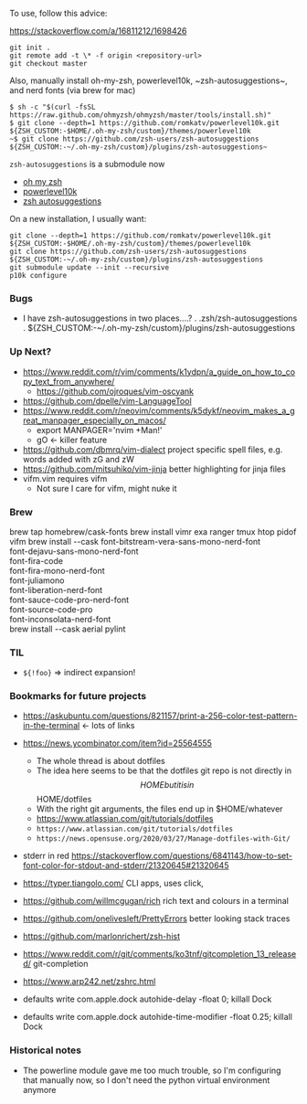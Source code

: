 To use, follow this advice:

https://stackoverflow.com/a/16811212/1698426

    git init .
    git remote add -t \* -f origin <repository-url>
    git checkout master

Also, manually install oh-my-zsh, powerlevel10k, ~zsh-autosuggestions~, and nerd fonts (via brew for mac)

    $ sh -c "$(curl -fsSL https://raw.github.com/ohmyzsh/ohmyzsh/master/tools/install.sh)"
    $ git clone --depth=1 https://github.com/romkatv/powerlevel10k.git ${ZSH_CUSTOM:-$HOME/.oh-my-zsh/custom}/themes/powerlevel10k
    ~$ git clone https://github.com/zsh-users/zsh-autosuggestions ${ZSH_CUSTOM:-~/.oh-my-zsh/custom}/plugins/zsh-autosuggestions~

`zsh-autosuggestions` is a submodule now

- [oh my zsh](https://github.com/ohmyzsh/ohmyzsh)
- [powerlevel10k](https://github.com/romkatv/powerlevel10k)
- [zsh autosuggestions](https://github.com/zsh-users/zsh-autosuggestions)

On a new installation, I usually want:

    git clone --depth=1 https://github.com/romkatv/powerlevel10k.git ${ZSH_CUSTOM:-$HOME/.oh-my-zsh/custom}/themes/powerlevel10k
    git clone https://github.com/zsh-users/zsh-autosuggestions ${ZSH_CUSTOM:-~/.oh-my-zsh/custom}/plugins/zsh-autosuggestions
    git submodule update --init --recursive
    p10k configure

### Bugs

- I have zsh-autosuggestions in two places....?
  . .zsh/zsh-autosuggestions
  . ${ZSH_CUSTOM:-~/.oh-my-zsh/custom}/plugins/zsh-autosuggestions


### Up Next?

- https://www.reddit.com/r/vim/comments/k1ydpn/a_guide_on_how_to_copy_text_from_anywhere/
    - https://github.com/ojroques/vim-oscyank
- https://github.com/dpelle/vim-LanguageTool
- https://www.reddit.com/r/neovim/comments/k5dykf/neovim_makes_a_great_manpager_especially_on_macos/
    - export MANPAGER='nvim +Man!'
    - gO <- killer feature
- https://github.com/dbmrq/vim-dialect
  project specific spell files, e.g. words added with zG and zW
- https://github.com/mitsuhiko/vim-jinja better highlighting for jinja files
- vifm.vim requires vifm
  - Not sure I care for vifm, might nuke it

### Brew

brew tap homebrew/cask-fonts
brew install vimr exa ranger tmux htop pidof vifm
brew install --cask font-bitstream-vera-sans-mono-nerd-font \
    font-dejavu-sans-mono-nerd-font \
    font-fira-code \
    font-fira-mono-nerd-font \
    font-juliamono \
    font-liberation-nerd-font \
    font-sauce-code-pro-nerd-font \
    font-source-code-pro \
    font-inconsolata-nerd-font \
brew install --cask aerial
pylint


### TIL

* `${!foo}` => indirect expansion!
 
### Bookmarks for future projects

- https://askubuntu.com/questions/821157/print-a-256-color-test-pattern-in-the-terminal <- lots of links
- https://news.ycombinator.com/item?id=25564555
    - The whole thread is about dotfiles
    - The idea here seems to be that the dotfiles git repo is not directly in $$HOME but it is in $$HOME/dotfiles
    - With the right git arguments, the files end up in $HOME/whatever
    - https://www.atlassian.com/git/tutorials/dotfiles
    - `https://www.atlassian.com/git/tutorials/dotfiles`
    - `https://news.opensuse.org/2020/03/27/Manage-dotfiles-with-Git/`
- stderr in red https://stackoverflow.com/questions/6841143/how-to-set-font-color-for-stdout-and-stderr/21320645#21320645
- https://typer.tiangolo.com/ CLI apps, uses click, 
- https://github.com/willmcgugan/rich rich text and colours in a terminal
- https://github.com/onelivesleft/PrettyErrors better looking stack traces
- https://github.com/marlonrichert/zsh-hist
- https://www.reddit.com/r/git/comments/ko3tnf/gitcompletion_13_released/ git-completion
- https://www.arp242.net/zshrc.html

- defaults write com.apple.dock autohide-delay -float 0; killall Dock
- defaults write com.apple.dock autohide-time-modifier -float 0.25; killall Dock

### Historical notes

- The powerline module gave me too much trouble, so I'm configuring that manually now, so I don't need the python virtual environment anymore
